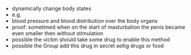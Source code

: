 - dynamically change body states
 - e.g.
  - blood pressure and blood distribution over the body organs
   - proof: sometimed when on the start of masturbation the penis became even smaller then without stimulation
 - possible the victim should take some drug to enable this method
  - possible the Group add this drug in secret sellig drugs or food